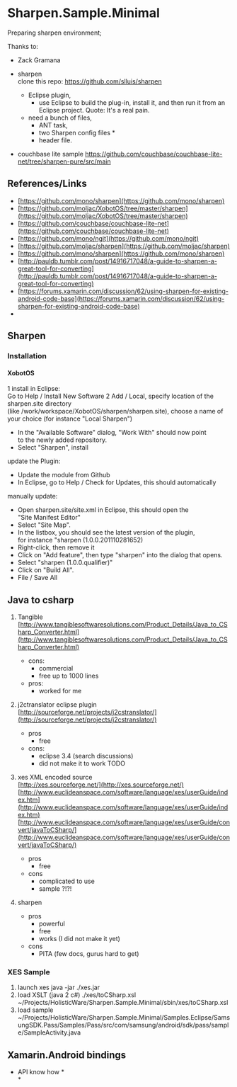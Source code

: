 # Sharpen.Sample.Minimal

Preparing sharpen environment;

Thanks to:

*	Zack Gramana


*	sharpen		
	clone this repo: https://github.com/slluis/sharpen
	*	Eclipse plugin, 
		*	use Eclipse to build the plug-in, install it, and then run it from an Eclipse project. 
			Quote: It's a real pain.
	*	need a bunch of files, 
		*	ANT task, 
		*	two Sharpen config files
			*	
		*	header file. 
*	couchbase lite sample
	https://github.com/couchbase/couchbase-lite-net/tree/sharpen-pure/src/main

	
## References/Links

*	[https://github.com/mono/sharpen](https://github.com/mono/sharpen)
*	[https://github.com/moljac/XobotOS/tree/master/sharpen](https://github.com/moljac/XobotOS/tree/master/sharpen)	
*	[https://github.com/couchbase/couchbase-lite-net](https://github.com/couchbase/couchbase-lite-net)
*	[https://github.com/mono/ngit](https://github.com/mono/ngit)
*	[https://github.com/moljac/sharpen](https://github.com/moljac/sharpen)
*	[https://github.com/mono/sharpen](https://github.com/mono/sharpen)
*	[http://pauldb.tumblr.com/post/14916717048/a-guide-to-sharpen-a-great-tool-for-converting](http://pauldb.tumblr.com/post/14916717048/a-guide-to-sharpen-a-great-tool-for-converting)
*	[https://forums.xamarin.com/discussion/62/using-sharpen-for-existing-android-code-base](https://forums.xamarin.com/discussion/62/using-sharpen-for-existing-android-code-base)
*	[]()



## Sharpen 

### Installation

#### XobotOS 

1	install in Eclipse:			
	Go to Help / Install New Software
2	Add / Local, specify location of the sharpen.site directory		
	(like /work/workspace/XobotOS/sharpen/sharpen.site), choose a
	name of your choice (for instance "Local Sharpen")
*	In the "Available Software" dialog, "Work With" should now point	
	to the newly added repository.
*	Select "Sharpen", install

update the Plugin:


*	Update the module from Github
*	In Eclipse, go to Help / Check for Updates,
	this should automatically
  
 manually update:
 
* 	Open sharpen.site/site.xml in Eclipse, this should open the			
	"Site Manifest Editor"
*	Select "Site Map".
*	In the listbox, you should see the latest version of the plugin,	
	for instance "sharpen (1.0.0.201110281652)
* 	Right-click, then remove it
* 	Click on "Add feature", then type "sharpen" into the dialog that
	opens.
*	Select "sharpen (1.0.0.qualifier)"
* 	Click on "Build All".
*	File / Save All  




## Java to csharp

1.	Tangible		
	[http://www.tangiblesoftwaresolutions.com/Product_Details/Java_to_CSharp_Converter.html](http://www.tangiblesoftwaresolutions.com/Product_Details/Java_to_CSharp_Converter.html)		
	*	cons:
		*	commercial
		*	free up to 1000 lines
	*	pros:
		* worked for me
2.	j2ctranslator eclipse plugin
	[http://sourceforge.net/projects/j2cstranslator/](http://sourceforge.net/projects/j2cstranslator/)		
	*	pros
		* free
	*	cons:
		*	eclipse 3.4 (search discussions)
		*	did not make it to work TODO
3.	xes XML encoded source			
	[http://xes.sourceforge.net/](http://xes.sourceforge.net/)
	[http://www.euclideanspace.com/software/language/xes/userGuide/index.htm](http://www.euclideanspace.com/software/language/xes/userGuide/index.htm)
	[http://www.euclideanspace.com/software/language/xes/userGuide/convert/javaToCSharp/](http://www.euclideanspace.com/software/language/xes/userGuide/convert/javaToCSharp/)
	*	pros
		*	free
	*	cons
		*	complicated to use
		*	sample ?!?!

4.	sharpen
	*	pros
		*	powerful
		*	free
		*	works (I did not make it yet)
	*	cons
		*	PITA (few docs, gurus hard to get)
		
		
### XES Sample

1.	launch xes
	java -jar ./xes.jar 
3.	load XSLT (java 2 c#)
	./xes/toCSharp.xsl
	~/Projects/HolisticWare/Sharpen.Sample.Minimal/sbin/xes/toCSharp.xsl	
2.	load sample
	~/Projects/HolisticWare/Sharpen.Sample.Minimal/Samples.Eclipse/SamsungSDK.Pass/Samples/Pass/src/com/samsung/android/sdk/pass/sample/SampleActivity.java

		
		
	
## Xamarin.Android bindings

*	API know how
	*	
	*

	